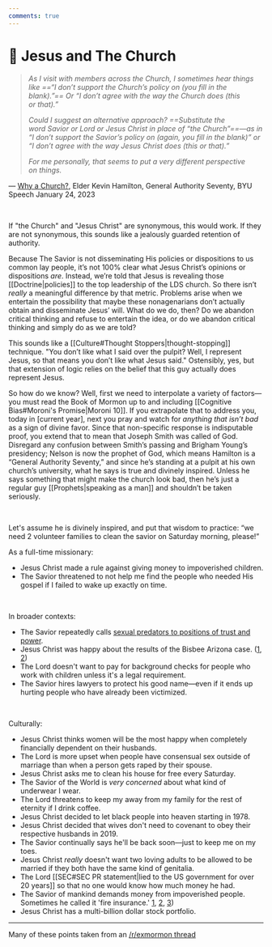 ```yaml
---
comments: true
---
```

# 🧔 Jesus and The Church
> *As I visit with members across the Church, I sometimes hear things like ==“I don’t support the Church’s policy on (you fill in the blank).”== Or “I don’t agree with the way the Church does (this or that).”*
> 
> *Could I suggest an alternative approach? ==Substitute the word Savior or Lord or Jesus Christ in place of “the Church”==—as in “I don’t support the Savior’s policy on (again, you fill in the blank)” or “I don’t agree with the way Jesus Christ does (this or that).”*
> 
> *For me personally, that seems to put a very different perspective on things.*

— [Why a Church?](https://speeches.byu.edu/talks/kevin-s-hamilton/why-a-church/), Elder Kevin Hamilton, General Authority Seventy, BYU Speech January 24, 2023

&nbsp;

If "the Church" and "Jesus Christ" are synonymous, this would work. If they are not synonymous, this sounds like a jealously guarded retention of authority.

Because The Savior is not disseminating His policies or dispositions to us common lay people, it’s not 100% clear what Jesus Christ’s opinions or dispositions *are*. Instead, we’re told that Jesus is revealing those [[Doctrine|policies]] to the top leadership of the LDS church. So there isn’t *really* a meaningful difference by that metric. Problems arise when we entertain the possibility that maybe these nonagenarians don’t actually obtain and disseminate Jesus’ will. What do we do, then? Do we abandon critical thinking and refuse to entertain the idea, or do we abandon critical thinking and simply do as we are told?

This sounds like a [[Culture#Thought Stoppers|thought-stopping]] technique. "You don’t like what I said over the pulpit? Well, I represent Jesus, so that means you don’t like what Jesus said." Ostensibly, yes, but that extension of logic relies on the belief that this guy actually does represent Jesus. 

So how do we know? Well, first we need to interpolate a variety of factors— you must read the Book of Mormon up to and including [[Cognitive Bias#Moroni's Promise|Moroni 10]]. If you extrapolate that to address you, today in \[current year\], next you pray and watch for *anything that isn’t bad* as a sign of divine favor. Since that non-specific response is indisputable proof, you extend that to mean that Joseph Smith was called of God. Disregard any confusion between Smith’s passing and Brigham Young’s presidency; Nelson is now the prophet of God, which means Hamilton is a “General Authority Seventy,” and since he’s standing at a pulpit at his own church’s university, what he says is true and divinely inspired. Unless he says something that might make the church look bad, then he’s just a regular guy [[Prophets|speaking as a man]] and shouldn’t be taken seriously. 

&nbsp;

Let's assume he is divinely inspired, and put that wisdom to practice: “we need 2 volunteer families to clean the savior on Saturday morning, please!”

As a full-time missionary:

- Jesus Christ made a rule against giving money to impoverished children.
- The Savior threatened to not help me find the people who needed His gospel if I failed to wake up exactly on time.

&nbsp;

In broader contexts:

- The Savior repeatedly calls [sexual predators to positions of trust and power](https://floodlit.org/accused/).
- Jesus Christ was happy about the results of the Bisbee Arizona case. ([1](https://www.deseret.com/2023/11/8/23953246/statement-from-church-arizona-sex-abuse-case-lawsuit/), [2](https://www.ksl.com/article/50782370/judge-dismisses-lawsuit-against-church-in-arizona-sex-abuse-case-citing-clergy-penitent-exception))
- The Lord doesn't want to pay for background checks for people who work with children unless it's a legal requirement.
- The Savior hires lawyers to protect his good name—even if it ends up hurting people who have already been victimized.

&nbsp;

Culturally:

- Jesus Christ thinks women will be the most happy when completely financially dependent on their husbands.
- The Lord is more upset when people have consensual sex outside of marriage than when a person gets raped by their spouse.
- Jesus Christ asks me to clean his house for free every Saturday.
- The Savior of the World is *very concerned* about what kind of underwear I wear.
- The Lord threatens to keep my away from my family for the rest of eternity if I drink coffee.
- Jesus Christ decided to let black people into heaven starting in 1978.
- Jesus Christ decided that wives don't need to covenant to obey their respective husbands in 2019.
- The Savior continually says he'll be back soon—just to keep me on my toes.
- Jesus Christ _really_ doesn't want two loving adults to be allowed to be married if they both have the same kind of genitalia.
- The Lord [[SEC#SEC PR statement|lied to the US government for over 20 years]] so that no one would know how much money he had.
- The Savior of mankind demands money from impoverished people. Sometimes he called it 'fire insurance.' [1](https://scriptures.byu.edu/#:t6e7), [2](https://speeches.byu.edu/talks/gordon-b-hinckley/need-not-fear-coming/), [3](https://archive.org/details/improvementera1204unse/page/251/mode/1up?q=insurance))
- Jesus Christ has a multi-billion dollar stock portfolio.

---

Many of these points taken from an [/r/exmormon thread](https://www.reddit.com/r/exmormon/comments/1hrazf6/jesus_christ/)


